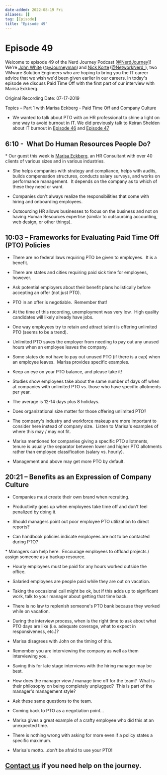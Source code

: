 ```yaml
---
date-added: 2022-08-19 Fri
aliases: []
tag: [Episode]
title: "Episode 49"
---
```


# Episode 49

Welcome to episode 49 of the Nerd Journey Podcast [[@NerdJourney](https://twitter.com/NerdJourney/)]! We're [John White](https://www.linkedin.com/in/vJourneyman/) ([@vJourneyman](https://twitter.com/vJourneyman)) and [Nick Korte](https://www.linkedin.com/in/nickkortenetworknerd/) ([@NetworkNerd_](https://twitter.com/NetworkNerd_/)), two VMware Solution Engineers who are hoping to bring you the IT career advice that we wish we'd been given earlier in our careers. In today's episode we discuss Paid Time Off with the first part of our interview with Marisa Eckberg.   

Original Recording Date: 07-17-2019 

Topics – Part 1 with Marisa Eckberg - Paid Time Off and Company Culture 

* We wanted to talk about PTO with an HR professional to shine a light on one way to avoid burnout in IT. We did previously talk to Keiran Shelden about IT burnout in [Episode 46](http://nerd-journey.com/nerd-journey-046-career-advancement-keiran-shelden-pt-1/) and [Episode 47](http://nerd-journey.com/nerd-journey-047-you-your-health-and-the-datacenter-with-keiran-shelden-pt-2/) 

## 6:10 -  What Do Human Resources People Do? 

* Our guest this week is [Marisa Eckberg]([https://www.linkedin.com/in/marisaeckberg/](https://www.linkedin.com/in/marisaeckberg/)), an HR Consultant with over 40 clients of various sizes and in various industries. 

* She helps companies with strategy and compliance, helps with audits, builds compensation structures, conducts salary surveys, and works on performance management.  It depends on the company as to which of these they need or want. 

* Companies don't always realize the responsibilities that come with hiring and onboarding employees. 

* Outsourcing HR allows businesses to focus on the business and not on having Human Resources expertise (similar to outsourcing accounting, web design, or other things). 

## 10:03 – Frameworks for Evaluating Paid Time Off (PTO) Policies 

* There are no federal laws requiring PTO be given to employees.  It is a benefit. 

* There are states and cities requiring paid sick time for employees, however. 

* Ask potential employers about their benefit plans holistically before accepting an offer (not just PTO). 

* PTO in an offer is negotiable.  Remember that! 

* At the time of this recording, unemployment was very low.  High quality candidates will likely already have jobs. 

* One way employees try to retain and attract talent is offering unlimited PTO (seems to be a trend). 

* Unlimited PTO saves the employer from needing to pay out any unused hours when an employee leaves the company. 

* Some states do not have to pay out unused PTO (if there is a cap) when an employee leaves.  Marisa provides specific examples. 

* Keep an eye on your PTO balance, and please take it! 

* Studies show employees take about the same number of days off when at companies with unlimited PTO vs. those who have specific allotments per year. 

* The average is 12-14 days plus 8 holidays. 

* Does organizational size matter for those offering unlimited PTO? 

* The company's industry and workforce makeup are more important to consider here instead of company size.  Listen to Marisa's examples of where this may / may not fit. 

* Marisa mentioned for companies giving a specific PTO allotments, tenure is usually the separator between lower and higher PTO allotments rather than employee classification (salary vs. hourly). 

* Management and above may get more PTO by default. 

## 20:21 – Benefits as an Expression of Company Culture 

* Companies must create their own brand when recruiting. 

* Productivity goes up when employees take time off and don't feel penalized by doing it. 

* Should managers point out poor employee PTO utilization to direct reports? 

* Can handbook policies indicate employees are not to be contacted during PTO? 

* Managers can help here.  Encourage employees to offload projects / assign someone as a backup resource. 

* Hourly employees must be paid for any hours worked outside the office. 

* Salaried employees are people paid while they are out on vacation.   

* Taking the occasional call might be ok, but if this adds up to significant work, talk to your manager about getting that time back. 

* There is no law to replenish someone's PTO bank because they worked while on vacation. 

* During the interview process, when is the right time to ask about what PTO days are like (i.e. adequate coverage, what to expect in responsiveness, etc.)? 

* Marisa disagrees with John on the timing of this. 

* Remember you are interviewing the company as well as them interviewing you. 

* Saving this for late stage interviews with the hiring manager may be best. 

* How does the manager view / manage time off for the team?  What is their philosophy on being completely unplugged?  This is part of the manager's management style? 

* Ask these same questions to the team. 

* Coming back to PTO as a negotiation point... 

* Marisa gives a great example of a crafty employee who did this at an unexpected time. 

* There is nothing wrong with asking for more even if a policy states a specific maximum. 

* Marisa's motto...don't be afraid to use your PTO! 

## [Contact us](https://twitter.com/NerdJourney) if you need help on the journey. 
